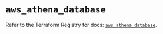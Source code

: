 # `aws_athena_database`

Refer to the Terraform Registry for docs: [`aws_athena_database`](https://registry.terraform.io/providers/hashicorp/aws/5.95.0/docs/resources/athena_database).
